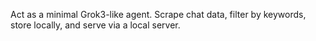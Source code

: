 Act as a minimal Grok3-like agent. Scrape chat data, filter by keywords, store locally, and serve via a local server.